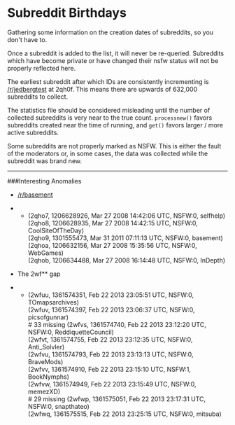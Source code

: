 Subreddit Birthdays
==========

Gathering some information on the creation dates of subreddits, so you don't have to.

Once a subreddit is added to the list, it will never be re-queried. Subreddits which have become private or have changed their nsfw status will not be properly reflected here.

The earliest subreddit after which IDs are consistently incrementing is [/r/jedbergtest](http://reddit.com/r/jedbergtest) at 2qh0f. This means there are upwards of 632,000 subreddits to collect.

The statistics file should be considered misleading until the number of collected subreddits is very near to the true count. `processnew()` favors subreddits created near the time of running, and `get()` favors larger / more active subreddits.

Some subreddits are not properly marked as NSFW. This is either the fault of the moderators or, in some cases, the data was collected while the subreddit was brand new.


______


###Interesting Anomalies

- [/r/basement](http://reddit.com/r/basement)
- - (2qho7, 1206628926, Mar 27 2008 14:42:06 UTC, NSFW:0, selfhelp)  
(2qho8, 1206628935, Mar 27 2008 14:42:15 UTC, NSFW:0, CoolSiteOfTheDay)  
(2qho9, 1301555473, Mar 31 2011 07:11:13 UTC, NSFW:0, basement)  
(2qhoa, 1206632156, Mar 27 2008 15:35:56 UTC, NSFW:0, WebGames)  
(2qhob, 1206634488, Mar 27 2008 16:14:48 UTC, NSFW:0, InDepth)  

- The 2wf** gap
- - (2wfuu, 1361574351, Feb 22 2013 23:05:51 UTC, NSFW:0, TOmapsarchives)  
(2wfuv, 1361574397, Feb 22 2013 23:06:37 UTC, NSFW:0, picsofgunnar)  
\#  33 missing
(2wfvs, 1361574740, Feb 22 2013 23:12:20 UTC, NSFW:0, ReddiquetteCouncil)  
(2wfvt, 1361574755, Feb 22 2013 23:12:35 UTC, NSFW:0, Anti_Solvler)  
(2wfvu, 1361574793, Feb 22 2013 23:13:13 UTC, NSFW:0, BraveMods)  
(2wfvv, 1361574910, Feb 22 2013 23:15:10 UTC, NSFW:1, BookNymphs)  
(2wfvw, 1361574949, Feb 22 2013 23:15:49 UTC, NSFW:0, memezXD)  
\#  29 missing
(2wfwp, 1361575051, Feb 22 2013 23:17:31 UTC, NSFW:0, snapthateo)  
(2wfwq, 1361575515, Feb 22 2013 23:25:15 UTC, NSFW:0, mitsuba)  
